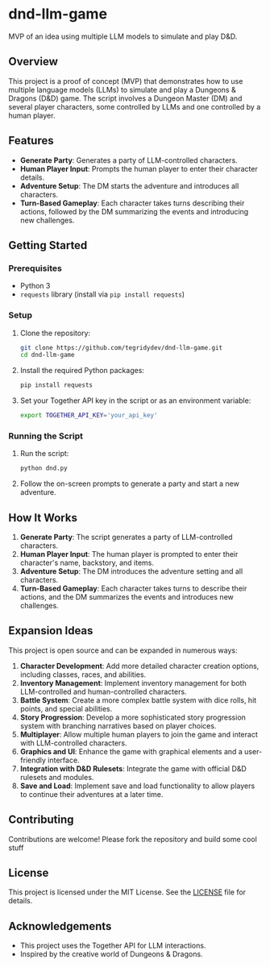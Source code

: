 # dnd-llm-game

MVP of an idea using multiple LLM models to simulate and play D&D.

## Overview

This project is a proof of concept (MVP) that demonstrates how to use multiple language models (LLMs) to simulate and play a Dungeons & Dragons (D&D) game. The script involves a Dungeon Master (DM) and several player characters, some controlled by LLMs and one controlled by a human player.

## Features

- **Generate Party**: Generates a party of LLM-controlled characters.
- **Human Player Input**: Prompts the human player to enter their character details.
- **Adventure Setup**: The DM starts the adventure and introduces all characters.
- **Turn-Based Gameplay**: Each character takes turns describing their actions, followed by the DM summarizing the events and introducing new challenges.

## Getting Started

### Prerequisites

- Python 3
- `requests` library (install via `pip install requests`)

### Setup

1. Clone the repository:
    ```sh
    git clone https://github.com/tegridydev/dnd-llm-game.git
    cd dnd-llm-game
    ```

2. Install the required Python packages:
    ```sh
    pip install requests
    ```

3. Set your Together API key in the script or as an environment variable:
    ```sh
    export TOGETHER_API_KEY='your_api_key'
    ```

### Running the Script

1. Run the script:
    ```sh
    python dnd.py
    ```

2. Follow the on-screen prompts to generate a party and start a new adventure.

## How It Works

1. **Generate Party**: The script generates a party of LLM-controlled characters.
2. **Human Player Input**: The human player is prompted to enter their character's name, backstory, and items.
3. **Adventure Setup**: The DM introduces the adventure setting and all characters.
4. **Turn-Based Gameplay**: Each character takes turns to describe their actions, and the DM summarizes the events and introduces new challenges.

## Expansion Ideas

This project is open source and can be expanded in numerous ways:

1. **Character Development**: Add more detailed character creation options, including classes, races, and abilities.
2. **Inventory Management**: Implement inventory management for both LLM-controlled and human-controlled characters.
3. **Battle System**: Create a more complex battle system with dice rolls, hit points, and special abilities.
4. **Story Progression**: Develop a more sophisticated story progression system with branching narratives based on player choices.
5. **Multiplayer**: Allow multiple human players to join the game and interact with LLM-controlled characters.
6. **Graphics and UI**: Enhance the game with graphical elements and a user-friendly interface.
7. **Integration with D&D Rulesets**: Integrate the game with official D&D rulesets and modules.
8. **Save and Load**: Implement save and load functionality to allow players to continue their adventures at a later time.

## Contributing

Contributions are welcome! Please fork the repository and build some cool stuff

## License

This project is licensed under the MIT License. See the [LICENSE](LICENSE) file for details.

## Acknowledgements

- This project uses the Together API for LLM interactions.
- Inspired by the creative world of Dungeons & Dragons.

